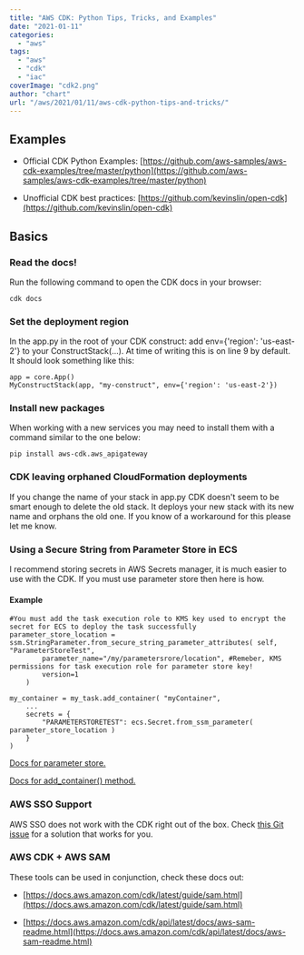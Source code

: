 ```yaml
---
title: "AWS CDK: Python Tips, Tricks, and Examples"
date: "2021-01-11"
categories: 
  - "aws"
tags: 
  - "aws"
  - "cdk"
  - "iac"
coverImage: "cdk2.png"
author: "chart"
url: "/aws/2021/01/11/aws-cdk-python-tips-and-tricks/"
---
```


## Examples

- Official CDK Python Examples: [https://github.com/aws-samples/aws-cdk-examples/tree/master/python](https://github.com/aws-samples/aws-cdk-examples/tree/master/python)

- Unofficial CDK best practices: [https://github.com/kevinslin/open-cdk](https://github.com/kevinslin/open-cdk)

## Basics

### Read the docs!

Run the following command to open the CDK docs in your browser:

```
cdk docs
```

### Set the deployment region

In the app.py in the root of your CDK construct: add env={'region': 'us-east-2'} to your ConstructStack(...). At time of writing this is on line 9 by default. It should look something like this:

```
app = core.App()
MyConstructStack(app, "my-construct", env={'region': 'us-east-2'})
```

### Install new packages

When working with a new services you may need to install them with a command similar to the one below:

```
pip install aws-cdk.aws_apigateway
```

### CDK leaving orphaned CloudFormation deployments

If you change the name of your stack in app.py CDK doesn't seem to be smart enough to delete the old stack. It deploys your new stack with its new name and orphans the old one. If you know of a workaround for this please let me know.

### Using a Secure String from Parameter Store in ECS

I recommend storing secrets in AWS Secrets manager, it is much easier to use with the CDK. If you must use parameter store then here is how.

#### Example

```
#You must add the task execution role to KMS key used to encrypt the secret for ECS to deploy the task successfully
parameter_store_location = ssm.StringParameter.from_secure_string_parameter_attributes( self, "ParameterStoreTest",
        parameter_name="/my/parametersrore/location", #Remeber, KMS permissions for task execution role for parameter store key!
        version=1
    )

my_container = my_task.add_container( "myContainer",
    ...
    secrets = {
        "PARAMETERSTORETEST": ecs.Secret.from_ssm_parameter( parameter_store_location )
    }
)
```

[Docs for parameter store.](https://docs.aws.amazon.com/cdk/api/latest/python/aws_cdk.aws_ssm/StringParameter.html?highlight=from_secure_string_parameter_attributes#aws_cdk.aws_ssm.StringParameter.from_secure_string_parameter_attributes)

[Docs for add\_container() method.](https://docs.aws.amazon.com/cdk/api/latest/python/aws_cdk.aws_ecs/FargateTaskDefinition.html#aws_cdk.aws_ecs.FargateTaskDefinition.add_container)

### AWS SSO Support

AWS SSO does not work with the CDK right out of the box. Check [this Git issue](https://github.com/aws/aws-cdk/issues/5455) for a solution that works for you.

### AWS CDK + AWS SAM

These tools can be used in conjunction, check these docs out:

- [https://docs.aws.amazon.com/cdk/latest/guide/sam.html](https://docs.aws.amazon.com/cdk/latest/guide/sam.html)

- [https://docs.aws.amazon.com/cdk/api/latest/docs/aws-sam-readme.html](https://docs.aws.amazon.com/cdk/api/latest/docs/aws-sam-readme.html)
